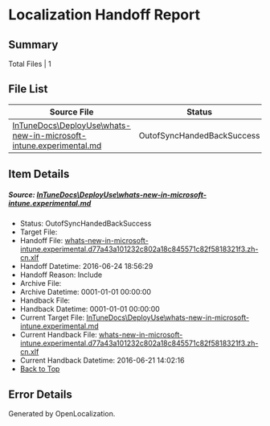 # <a name='report-top'></a> Localization Handoff Report

## Summary
 Total Files | 1

## File List
 Source File | Status | Details 
 ----------- | ------ | ------- 
 [InTuneDocs\DeployUse\whats-new-in-microsoft-intune.experimental.md](https://github.com/Microsoft/IntuneDocs-pr/blob/8ec8c952a4d1762dddb15f274367088fea8b9687/InTuneDocs/DeployUse/whats-new-in-microsoft-intune.experimental.md) | OutofSyncHandedBackSuccess | [Details](#ad43197047734eee6d18481a9c6694b6f0b381cf260)

## Item Details
##### <a name='ad43197047734eee6d18481a9c6694b6f0b381cf260'></a> Source: [InTuneDocs\DeployUse\whats-new-in-microsoft-intune.experimental.md](https://github.com/Microsoft/IntuneDocs-pr/blob/8ec8c952a4d1762dddb15f274367088fea8b9687/InTuneDocs/DeployUse/whats-new-in-microsoft-intune.experimental.md)
* Status: OutofSyncHandedBackSuccess
* Target File: 
* Handoff File: [whats-new-in-microsoft-intune.experimental.d77a43a101232c802a18c845571c82f5818321f3.zh-cn.xlf](https://github.com/Microsoft/EM.handoff/blob/a255801795a9781dc46cd5b56fca2bae2cf34177/ol-handoff/Microsoft/IntuneDocs-pr.zh-cn/master/whats-new-in-microsoft-intune.experimental.d77a43a101232c802a18c845571c82f5818321f3.zh-cn.xlf)
* Handoff Datetime: 2016-06-24 18:56:29
* Handoff Reason: Include
* Archive File: 
* Archive Datetime: 0001-01-01 00:00:00
* Handback File: 
* Handback Datetime: 0001-01-01 00:00:00
* Current Target File: [InTuneDocs\DeployUse\whats-new-in-microsoft-intune.experimental.md](https://github.com/Microsoft/IntuneDocs-pr.zh-cn/blob/3a398609a06cdaa83af402e56dca1a0f6a4a189f/InTuneDocs/DeployUse/whats-new-in-microsoft-intune.experimental.md)
* Current Handback File: [whats-new-in-microsoft-intune.experimental.d77a43a101232c802a18c845571c82f5818321f3.zh-cn.xlf](https://github.com/Microsoft/EM.handback/blob/af0e22c2360639a71d75c7092892a04ad99315e8/ol-handback/Microsoft/IntuneDocs-pr.zh-cn/master/whats-new-in-microsoft-intune.experimental.d77a43a101232c802a18c845571c82f5818321f3.zh-cn.xlf)
* Current Handback Datetime: 2016-06-21 14:02:16
* [Back to Top](#report-top)


## Error Details

Generated by OpenLocalization.
